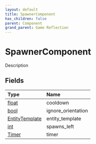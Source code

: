 ```yaml
---
layout: default
title: SpawnerComponent
has_children: false
parent: Component
grand_parent: Game Reflection
---
```

# SpawnerComponent
Description 

## Fields

| Type | Name |
|:----------|:--------------|
| [float](/riftbreaker-wiki/docs/game-reflection/components/float/) | cooldown |
| [bool](/riftbreaker-wiki/docs/game-reflection/components/bool/) | ignore_orientation |
| [EntityTemplate](/riftbreaker-wiki/docs/game-reflection/classes/entity_template/) | entity_template |
| [int](/riftbreaker-wiki/docs/game-reflection/enums/int/) | spawns_left |
| [Timer](/riftbreaker-wiki/docs/game-reflection/classes/timer/) | timer |

